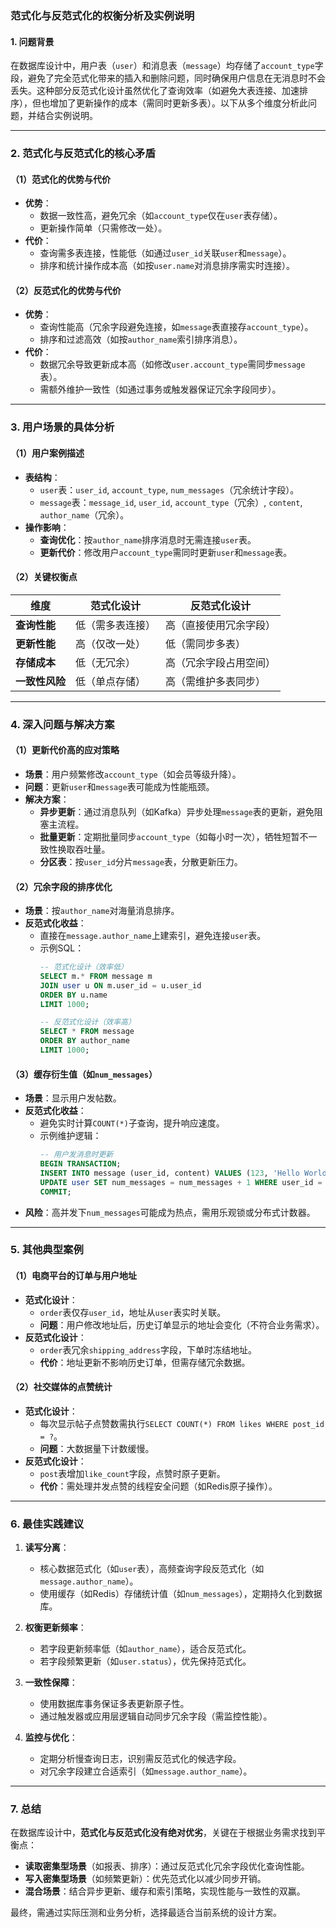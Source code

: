 ### 范式化与反范式化的权衡分析及实例说明

#### 1. **问题背景**
在数据库设计中，用户表（`user`）和消息表（`message`）均存储了`account_type`字段，避免了完全范式化带来的插入和删除问题，同时确保用户信息在无消息时不会丢失。这种部分反范式化设计虽然优化了查询效率（如避免大表连接、加速排序），但也增加了更新操作的成本（需同时更新多表）。以下从多个维度分析此问题，并结合实例说明。

---

### 2. **范式化与反范式化的核心矛盾**
#### （1）范式化的优势与代价
- **优势**：  
  - 数据一致性高，避免冗余（如`account_type`仅在`user`表存储）。  
  - 更新操作简单（只需修改一处）。  
- **代价**：  
  - 查询需多表连接，性能低（如通过`user_id`关联`user`和`message`）。  
  - 排序和统计操作成本高（如按`user.name`对消息排序需实时连接）。

#### （2）反范式化的优势与代价
- **优势**：  
  - 查询性能高（冗余字段避免连接，如`message`表直接存`account_type`）。  
  - 排序和过滤高效（如按`author_name`索引排序消息）。  
- **代价**：  
  - 数据冗余导致更新成本高（如修改`user.account_type`需同步`message`表）。  
  - 需额外维护一致性（如通过事务或触发器保证冗余字段同步）。

---

### 3. **用户场景的具体分析**
#### （1）用户案例描述
- **表结构**：  
  - `user`表：`user_id`, `account_type`, `num_messages`（冗余统计字段）。  
  - `message`表：`message_id`, `user_id`, `account_type`（冗余）, `content`, `author_name`（冗余）。  
- **操作影响**：  
  - **查询优化**：按`author_name`排序消息时无需连接`user`表。  
  - **更新代价**：修改用户`account_type`需同时更新`user`和`message`表。  

#### （2）关键权衡点
| **维度**       | **范式化设计**                | **反范式化设计**              |
|----------------|-------------------------------|-------------------------------|
| **查询性能**   | 低（需多表连接）              | 高（直接使用冗余字段）        |
| **更新性能**   | 高（仅改一处）                | 低（需同步多表）              |
| **存储成本**   | 低（无冗余）                  | 高（冗余字段占用空间）        |
| **一致性风险** | 低（单点存储）                | 高（需维护多表同步）          |

---

### 4. **深入问题与解决方案**
#### （1）更新代价高的应对策略
- **场景**：用户频繁修改`account_type`（如会员等级升降）。  
- **问题**：更新`user`和`message`表可能成为性能瓶颈。  
- **解决方案**：  
  - **异步更新**：通过消息队列（如Kafka）异步处理`message`表的更新，避免阻塞主流程。  
  - **批量更新**：定期批量同步`account_type`（如每小时一次），牺牲短暂不一致性换取吞吐量。  
  - **分区表**：按`user_id`分片`message`表，分散更新压力。  

#### （2）冗余字段的排序优化
- **场景**：按`author_name`对海量消息排序。  
- **反范式化收益**：  
  - 直接在`message.author_name`上建索引，避免连接`user`表。  
  - 示例SQL：  
    ```sql
    -- 范式化设计（效率低）
    SELECT m.* FROM message m
    JOIN user u ON m.user_id = u.user_id
    ORDER BY u.name 
    LIMIT 1000;

    -- 反范式化设计（效率高）
    SELECT * FROM message
    ORDER BY author_name 
    LIMIT 1000;
    ```

#### （3）缓存衍生值（如`num_messages`）
- **场景**：显示用户发帖数。  
- **反范式化收益**：  
  - 避免实时计算`COUNT(*)`子查询，提升响应速度。  
  - 示例维护逻辑：  
    ```sql
    -- 用户发消息时更新
    BEGIN TRANSACTION;
    INSERT INTO message (user_id, content) VALUES (123, 'Hello World');
    UPDATE user SET num_messages = num_messages + 1 WHERE user_id = 123;
    COMMIT;
    ```
- **风险**：高并发下`num_messages`可能成为热点，需用乐观锁或分布式计数器。

---

### 5. **其他典型案例**
#### （1）电商平台的订单与用户地址
- **范式化设计**：  
  - `order`表仅存`user_id`，地址从`user`表实时关联。  
  - **问题**：用户修改地址后，历史订单显示的地址会变化（不符合业务需求）。  
- **反范式化设计**：  
  - `order`表冗余`shipping_address`字段，下单时冻结地址。  
  - **代价**：地址更新不影响历史订单，但需存储冗余数据。

#### （2）社交媒体的点赞统计
- **范式化设计**：  
  - 每次显示帖子点赞数需执行`SELECT COUNT(*) FROM likes WHERE post_id = ?`。  
  - **问题**：大数据量下计数缓慢。  
- **反范式化设计**：  
  - `post`表增加`like_count`字段，点赞时原子更新。  
  - **代价**：需处理并发点赞的线程安全问题（如Redis原子操作）。

---

### 6. **最佳实践建议**
1. **读写分离**：  
   - 核心数据范式化（如`user`表），高频查询字段反范式化（如`message.author_name`）。  
   - 使用缓存（如Redis）存储统计值（如`num_messages`），定期持久化到数据库。  

2. **权衡更新频率**：  
   - 若字段更新频率低（如`author_name`），适合反范式化。  
   - 若字段频繁更新（如`user.status`），优先保持范式化。  

3. **一致性保障**：  
   - 使用数据库事务保证多表更新原子性。  
   - 通过触发器或应用层逻辑自动同步冗余字段（需监控性能）。  

4. **监控与优化**：  
   - 定期分析慢查询日志，识别需反范式化的候选字段。  
   - 对冗余字段建立合适索引（如`message.author_name`）。  

---

### 7. **总结**
在数据库设计中，**范式化与反范式化没有绝对优劣**，关键在于根据业务需求找到平衡点：  
- **读取密集型场景**（如报表、排序）：通过反范式化冗余字段优化查询性能。  
- **写入密集型场景**（如频繁更新）：优先范式化以减少同步开销。  
- **混合场景**：结合异步更新、缓存和索引策略，实现性能与一致性的双赢。  

最终，需通过实际压测和业务分析，选择最适合当前系统的设计方案。